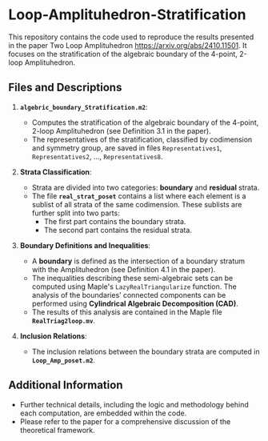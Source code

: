 # Loop-Amplituhedron-Stratification

This repository contains the code used to reproduce the results presented in the paper Two Loop Amplituhedron https://arxiv.org/abs/2410.11501. It focuses on the stratification of the algebraic boundary of the 4-point, 2-loop Amplituhedron.

## Files and Descriptions

1. **`algebric_boundary_Stratification.m2`**:
   - Computes the stratification of the algebraic boundary of the 4-point, 2-loop Amplituhedron (see Definition 3.1 in the paper).
   - The representatives of the stratification, classified by codimension and symmetry group, are saved in files `Representatives1`, `Representatives2`, ..., `Representatives8`.

2. **Strata Classification**:
   - Strata are divided into two categories: **boundary** and **residual** strata.
   - The file **`real_strat_poset`** contains a list where each element is a sublist of all strata of the same codimension. These sublists are further split into two parts:
     - The first part contains the boundary strata.
     - The second part contains the residual strata.

3. **Boundary Definitions and Inequalities**:
   - A **boundary** is defined as the intersection of a boundary stratum with the Amplituhedron (see Definition 4.1 in the paper).
   - The inequalities describing these semi-algebraic sets can be computed using Maple's `LazyRealTriangularize` function. The analysis of the boundaries’ connected components can be performed using **Cylindrical Algebraic Decomposition (CAD)**.
   - The results of this analysis are contained in the Maple file **`RealTriag2loop.mv`**.

4. **Inclusion Relations**:
   - The inclusion relations between the boundary strata are computed in **`Loop_Amp_poset.m2`**.

## Additional Information

- Further technical details, including the logic and methodology behind each computation, are embedded within the code.
- Please refer to the paper for a comprehensive discussion of the theoretical framework.





